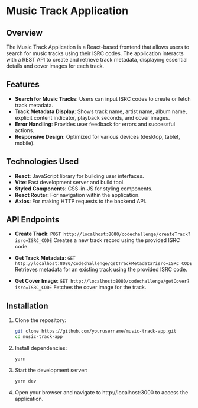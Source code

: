 # Music Track Application

## Overview

The Music Track Application is a React-based frontend that allows users to search for music tracks using their ISRC codes. The application interacts with a REST API to create and retrieve track metadata, displaying essential details and cover images for each track.

## Features

- **Search for Music Tracks**: Users can input ISRC codes to create or fetch track metadata.
- **Track Metadata Display**: Shows track name, artist name, album name, explicit content indicator, playback seconds, and cover images.
- **Error Handling**: Provides user feedback for errors and successful actions.
- **Responsive Design**: Optimized for various devices (desktop, tablet, mobile).

## Technologies Used

- **React**: JavaScript library for building user interfaces.
- **Vite**: Fast development server and build tool.
- **Styled Components**: CSS-in-JS for styling components.
- **React Router**: For navigation within the application.
- **Axios**: For making HTTP requests to the backend API.

## API Endpoints

- **Create Track**:
  `POST http://localhost:8080/codechallenge/createTrack?isrc=ISRC_CODE`
  Creates a new track record using the provided ISRC code.

- **Get Track Metadata**:
  `GET http://localhost:8080/codechallenge/getTrackMetadata?isrc=ISRC_CODE`
  Retrieves metadata for an existing track using the provided ISRC code.

- **Get Cover Image**:
  `GET http://localhost:8080/codechallenge/getCover?isrc=ISRC_CODE`
  Fetches the cover image for the track.

## Installation

1. Clone the repository:

   ```bash
   git clone https://github.com/yourusername/music-track-app.git
   cd music-track-app

2. Install dependencies:
   ```bash
   yarn

3. Start the development server:
   ```bash
   yarn dev

4. Open your browser and navigate to http://localhost:3000 to access the application.
